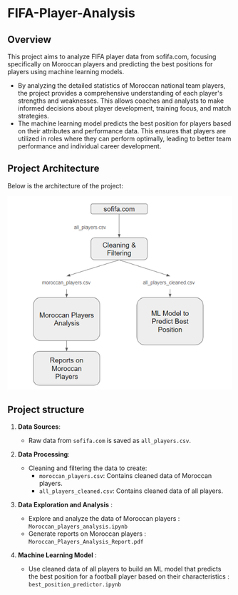 ﻿# FIFA-Player-Analysis

## Overview

This project aims to analyze FIFA player data from sofifa.com, focusing specifically on Moroccan players and predicting the best positions for players using machine learning models.

- By analyzing the detailed statistics of Moroccan national team players, the project provides a comprehensive understanding of each player's strengths and weaknesses. This allows coaches and analysts to make informed decisions about player development, training focus, and match strategies.
- The machine learning model predicts the best position for players based on their attributes and performance data. This ensures that players are utilized in roles where they can perform optimally, leading to better team performance and individual career development.


## Project Architecture

Below is the architecture of the project:

![Project Architecture](archi.png)

## Project structure 

1. **Data Sources**:
   - Raw data from `sofifa.com` is saved as `all_players.csv`.

2. **Data Processing**:
   - Cleaning and filtering the data to create:
     - `moroccan_players.csv`: Contains cleaned data of Moroccan players.
     - `all_players_cleaned.csv`: Contains cleaned data of all players.

3. **Data Exploration and Analysis** :
   - Explore and analyze the data of Moroccan players : `Moroccan_players_analysis.ipynb`
   - Generate reports on Moroccan players : `Moroccan_Players_Analysis_Report.pdf`

4. **Machine Learning Model** :
   - Use cleaned data of all players to build an ML model that predicts the best position for a football player based on their characteristics : `best_position_predictor.ipynb`
